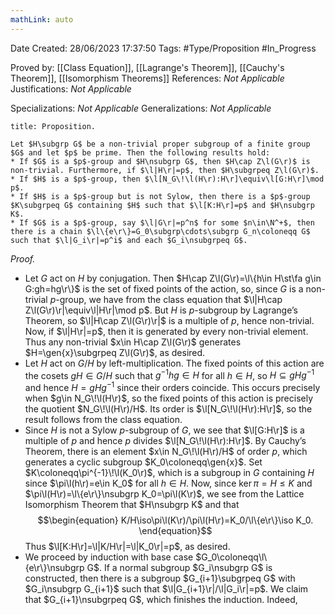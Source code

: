 ```yaml
---
mathLink: auto
---
```


<div class="topSpace"></div>

Date Created: 28/06/2023 17:37:50
Tags: #Type/Proposition #In_Progress

Proved by: [[Class Equation]], [[Lagrange's Theorem]], [[Cauchy's Theorem]], [[Isomorphism Theorems]]
References: <i>Not Applicable</i>
Justifications: <i>Not Applicable</i>

Specializations: <i>Not Applicable</i>
Generalizations: <i>Not Applicable</i>

``` ad-Proposition
title: Proposition.

Let $H\subgrp G$ be a non-trivial proper subgroup of a finite group $G$ and let $p$ be prime. Then the following results hold:
* If $G$ is a $p$-group and $H\nsubgrp G$, then $H\cap Z\l(G\r)$ is non-trivial. Furthermore, if $\l|H\r|=p$, then $H\subgrpeq Z\l(G\r)$.
* If $H$ is a $p$-group, then $\l[N_G\!\l(H\r):H\r]\equiv\l[G:H\r]\mod p$.
* If $H$ is a $p$-group but is not Sylow, then there is a $p$-group $K\subgrpeq G$ containing $H$ such that $\l[K:H\r]=p$ and $H\nsubgrp K$.
* If $G$ is a $p$-group, say $\l|G\r|=p^n$ for some $n\in\N^+$, then there is a chain $\l\{e\r\}=G_0\subgrp\cdots\subgrp G_n\coloneqq G$ such that $\l|G_i\r|=p^i$ and each $G_i\nsubgrpeq G$.

```

<i>Proof.</i>
* Let $G$ act on $H$ by conjugation. Then $H\cap Z\l(G\r)=\l\{h\in H\st\fa g\in G:gh=hg\r\}$ is the set of fixed points of the action, so, since $G$ is a non-trivial $p$-group, we have from the class equation that $\l|H\cap Z\l(G\r)\r|\equiv\l|H\r|\mod p$. But $H$ is $p$-subgroup by Lagrange’s Theorem, so $\l|H\cap Z\l(G\r)\r|$ is a multiple of $p$, hence non-trivial. Now, if $\l|H\r|=p$, then it is generated by every non-trivial element. Thus any non-trivial $x\in H\cap Z\l(G\r)$ generates $H=\gen{x}\subgrpeq Z\l(G\r)$, as desired.
* Let $H$ act on $G/H$ by left-multiplication. The fixed points of this action are the cosets $gH\in G/H$ such that $g^{-1}hg\in H$ for all $h\in H$, so $H\subseteq gHg^{-1}$ and hence $H=gHg^{-1}$ since their orders coincide. This occurs precisely when $g\in N_G\!\l(H\r)$, so the fixed points of this action is precisely the quotient $N_G\!\l(H\r)/H$. Its order is $\l[N_G\!\l(H\r):H\r]$, so the result follows from the class equation.
* Since $H$ is not a Sylow $p$-subgroup of $G$, we see that $\l[G:H\r]$ is a multiple of $p$ and hence $p$ divides $\l[N_G\!\l(H\r):H\r]$. By Cauchy’s Theorem, there is an element $x\in N_G\!\l(H\r)/H$ of order $p$, which generates a cyclic subgroup $K_0\coloneqq\gen{x}$. Set $K\coloneqq\pi^{-1}\!\l(K_0\r)$, which is a subgroup in $G$ containing $H$ since $\pi\l(h\r)=e\in K_0$ for all $h\in H$. Now, since $\ker\pi=H\leq K$ and $\pi\l(H\r)=\l\{e\r\}\nsubgrp K_0=\pi\l(K\r)$, we see from the Lattice Isomorphism Theorem that $H\nsubgrp K$ and that
$$\begin{equation}
    K/H\iso\pi\l(K\r)/\pi\l(H\r)=K_0/\l\{e\r\}\iso K_0.
\end{equation}$$
Thus $\l[K:H\r]=\l|K/H\r|=\l|K_0\r|=p$, as desired.
* We proceed by induction with base case $G_0\coloneqq\l\{e\r\}\nsubgrp G$. If a normal subgroup $G_i\nsubgrp G$ is constructed, then there is a subgroup $G_{i+1}\subgrpeq G$ with $G_i\nsubgrp G_{i+1}$ such that $\l|G_{i+1}\r|/\l|G_i\r|=p$. We claim that $G_{i+1}\nsubgrpeq G$, which finishes the induction. Indeed, 
